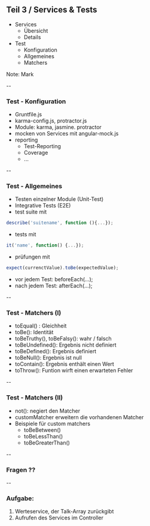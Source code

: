 ## Teil 3 / Services & Tests
- Services <!-- .element: class="fragment" -->
    - Übersicht
    - Details
- Test <!-- .element: class="fragment" -->
    - Konfiguration
    - Allgemeines
    - Matchers

Note:
Mark

--



### Test - Konfiguration
- Gruntfile.js
- karma-config.js, protractor.js
- Module: karma, jasmine. protractor
- mocken von Services mit angular-mock.js
- reporting
    - Test-Reporting
    - Coverage
    - ...

--

### Test - Allgemeines
- Testen einzelner Module (Unit-Test)
- Integrative Tests (E2E)
- test suite mit

```javascript
describe('suitename', function (){...});
```

- tests mit

```javascript
it('name', function() {...});
``` 

- prüfungen mit

```javascript
expect(currenctValue).toBe(expectedValue);
``` 

- vor jedem Test: beforeEach(...);
- nach jedem Test: afterEach(...);

--

### Test - Matchers (I)
- toEqual() : Gleichheit <!-- .element: class="fragment" -->
- toBe(): Identität <!-- .element: class="fragment" -->
- toBeTruthy(), toBeFalsy(): wahr / falsch <!-- .element: class="fragment" -->
- toBeUndefined(): Ergebnis nicht definiert <!-- .element: class="fragment" -->
- toBeDefined(): Ergebnis definiert <!-- .element: class="fragment" -->
- toBeNull(): Ergebnis ist null <!-- .element: class="fragment" -->
- toContain(): Ergebnis enthält einen Wert <!-- .element: class="fragment" -->
- toThrow(): Funtion wirft einen erwarteten Fehler <!-- .element: class="fragment" -->

--

### Test - Matchers (II)
- not(): negiert den Matcher <!-- .element: class="fragment" -->
- customMatcher erweitern die vorhandenen Matcher <!-- .element: class="fragment" -->
- Beispiele für custom matchers <!-- .element: class="fragment" -->
    - toBeBetween() <!-- .element: class="fragment" -->
    - toBeLessThan() <!-- .element: class="fragment" -->
    - toBeGreaterThan() <!-- .element: class="fragment" -->

--

### Fragen ??

--

### Aufgabe:
1. Werteservice, der Talk-Array zurückgibt
2. Aufrufen des Services im Controller